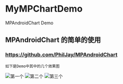 # MyMPChartDemo
MPAndroidChart Demo

## MPAndroidChart 的简单的使用
### https://github.com/PhilJay/MPAndroidChart
    如下是Demo中其中的几个效果图
![第一个](image/img_one)
![第二个](image/img_two)
![第三个](image/img_three)
